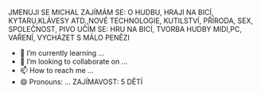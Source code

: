 JMENUJI SE MICHAL
ZAJÍMÁM SE: O HUDBU, HRAJI NA BICÍ, KYTARU,KLÁVESY ATD.,NOVÉ TECHNOLOGIE, KUTILSTVÍ, PŘÍRODA, SEX, SPOLEČNOST, PIVO
UČÍM SE: HRU NA BICÍ, TVORBA HUDBY MIDI,PC, VAŘENÍ, VYCHÁZET S MÁLO PENĚZI
- 🌱 I’m currently learning ...
- 💞️ I’m looking to collaborate on ...
- 📫 How to reach me ...
- 😄 Pronouns: ...
ZAJÍMAVOST: 5 DĚTÍ

<!---
Misman49/Misman49 is a ✨ special ✨ repository because its `README.md` (this file) appears on your GitHub profile.
You can click the Preview link to take a look at your changes.
--->

